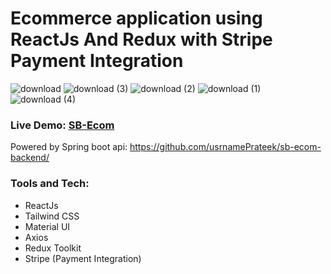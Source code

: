 # Ecommerce application using ReactJs And Redux with Stripe Payment Integration

![download](https://github.com/user-attachments/assets/d75e6691-5ea8-4a62-91b3-173ad97651ec)
![download (3)](https://github.com/user-attachments/assets/11059356-12f1-4503-8060-67f5f83d7037)
![download (2)](https://github.com/user-attachments/assets/3b444fde-3612-42c0-b57a-37b8f0cd8811)
![download (1)](https://github.com/user-attachments/assets/ecc64ccd-828a-4002-96c3-7424d8db9b02)
![download (4)](https://github.com/user-attachments/assets/70a819da-182c-45d6-9037-c20e78356817)

### Live Demo: [SB-Ecom](https://sb-ecom-frontend.vercel.app/)

Powered by Spring boot api: https://github.com/usrnamePrateek/sb-ecom-backend/

### Tools and Tech:
- ReactJs
- Tailwind CSS
- Material UI
- Axios
- Redux Toolkit
- Stripe (Payment Integration)
